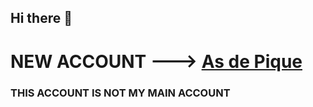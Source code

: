 ## Hi there 👋
# NEW ACCOUNT ---> [As de Pique](https://github.com/as2pick)
### THIS ACCOUNT IS NOT MY MAIN ACCOUNT
